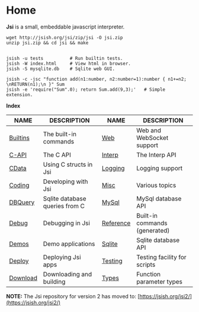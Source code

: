 Home
=====

**Jsi** is a small, embeddable javascript interpreter.

    wget http://jsish.org/jsi/zip/jsi -O jsi.zip 
    unzip jsi.zip && cd jsi && make


    jsish -u tests          # Run builtin tests.
    jsish -W index.html     # View html in browser.
    jsish -S mysqlite.db    # Sqlite web GUI.
    
    jsish -c -jsc "function add(n1:number, n2:number=1):number { n1+=n2; \nRETURN(n1);\n }" Sum 
    jsish -e 'require("Sum".0); return Sum.add(9,3);'   # Simple extension.


**Index**

| NAME                      | DESCRIPTION                    | NAME                      | DESCRIPTION                    |
|---------------------------|--------------------------------|---------------------------|--------------------------------|
| [Builtins](Builtins.md)   | The built-in commands          | [Web](Web.md)             | Web and WebSocket support      |
| [C-API](C-API.md)         | The C API                      | [Interp](Interp.md)       | The Interp API                 |
| [CData](CData.md)         | Using C structs in Jsi         | [Logging](Logging.md)     | Logging support                |
| [Coding](Coding.md)       | Developing with Jsi            | [Misc](Misc.md)           | Various topics                 |
| [DBQuery](DBQuery.md)     | Sqlite database queries from C | [MySql](MySql.md)         | MySql database API             |
| [Debug](Debug.md)         | Debugging in Jsi               | [Reference](Reference.md) | Built-in commands (generated)  |
| [Demos](Demos.md)         | Demo applications              | [Sqlite](Sqlite.md)       | Sqlite database API            |
| [Deploy](Deploy.md)       | Deploying Jsi apps             | [Testing](Testing.md)     | Testing facility for scripts   |
| [Download](Download.md)   | Downloading and building       | [Types](Types.md)         | Function parameter types       |

**NOTE:**  The Jsi repository for version 2 has moved to: [https://jsish.org/jsi2/](https://jsish.org/jsi2/)
